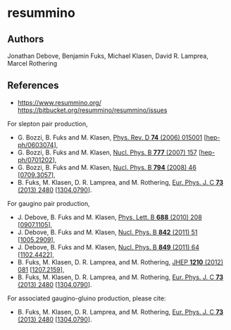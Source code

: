 # resummino

## Authors

Jonathan Debove, Benjamin Fuks, Michael Klasen, David R. Lamprea, Marcel Rothering

## References

* https://www.resummino.org/
  https://bitbucket.org/resummino/resummino/issues

For slepton pair production,

* G. Bozzi, B. Fuks and M. Klasen, [Phys. Rev. D **74** (2006) 015001](https://doi.org/10.1103/PhysRevD.74.015001) [[hep-ph/0603074](https://arxiv.org/abs/hep-ph/0603074)],
* G. Bozzi, B. Fuks and M. Klasen, [Nucl. Phys. B **777** (2007) 157](https://doi.org/10.1016/j.nuclphysb.2007.03.052) [[hep-ph/0701202](https://arxiv.org/abs/hep-ph/0701202)],
* G. Bozzi, B. Fuks and M. Klasen, [Nucl. Phys. B **794** (2008) 46](https://doi.org/10.1016/j.nuclphysb.2007.10.021) [[0709.3057](https://arxiv.org/abs/0709.3057)],
* B. Fuks, M. Klasen, D. R. Lamprea, and M. Rothering, [Eur. Phys. J. C **73** (2013) 2480](https://doi.org/10.1140/epjc/s10052-013-2480-0) [[1304.0790](https://arxiv.org/abs/1304.0790)].

For gaugino pair production,

* J. Debove, B. Fuks and M. Klasen, [Phys. Lett. B **688** (2010) 208](https://doi.org/10.1016/j.physletb.2010.04.013) [[0907.1105](https://arxiv.org/abs/0907.1105)],
* J. Debove, B. Fuks and M. Klasen, [Nucl. Phys. B **842** (2011) 51](https://doi.org/10.1016/j.nuclphysb.2010.08.016) [[1005.2909](https://arxiv.org/abs/1005.2909)],
* J. Debove, B. Fuks and M. Klasen, [Nucl. Phys. B **849** (2011) 64](https://doi.org/10.1016/j.nuclphysb.2011.03.015) [[1102.4422](https://arxiv.org/abs/1102.4422)],
* B. Fuks, M. Klasen, D. R. Lamprea, and M. Rothering, [JHEP **1210** (2012) 081](https://doi.org/10.1007/JHEP10(2012)081) [[1207.2159](https://arxiv.org/abs/1207.2159)],
* B. Fuks, M. Klasen, D. R. Lamprea, and M. Rothering, [Eur. Phys. J. C **73** (2013) 2480](https://doi.org/10.1140/epjc/s10052-013-2480-0) [[1304.0790](https://arxiv.org/abs/1304.0790)].

For associated gaugino-gluino production, please cite:

* B. Fuks, M. Klasen, D. R. Lamprea, and M. Rothering, [Eur. Phys. J. C **73** (2013) 2480](https://doi.org/10.1140/epjc/s10052-013-2480-0) [[1304.0790](https://arxiv.org/abs/1304.0790)].
